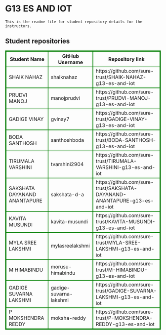 # G13 ES AND IOT
    This is the readme file for student repository details for the instructors.
## Student repositories 
<table style="border : 2px solid green; width:100%;">
<tr >
<th style="border : 2px solid green;">Student Name</th>
<th style="border : 2px solid green;">GitHub Username</th>
<th style="border : 2px solid green;">Repository link</th>
</tr>
<tr style="border : 2px solid green;">
<td style="border : 2px solid green;">SHAIK NAHAZ</td> 

<td style="border : 2px solid green;">shaiknahaz</td> 

<td style="border : 2px solid green;">https://github.com/sure-trust/SHAIK-NAHAZ-g13-es-and-iot</td> 
</tr>

<tr style="border : 2px solid green;">
<td style="border : 2px solid green;">PRUDVI MANOJ</td> 

<td style="border : 2px solid green;">manojprudvi</td> 

<td style="border : 2px solid green;">https://github.com/sure-trust/PRUDVI-MANOJ-g13-es-and-iot</td> 
</tr>

<tr style="border : 2px solid green;">
<td style="border : 2px solid green;">GADIGE VINAY</td> 

<td style="border : 2px solid green;">gvinay7</td> 

<td style="border : 2px solid green;">https://github.com/sure-trust/GADIGE-VINAY-g13-es-and-iot</td> 
</tr>

<tr style="border : 2px solid green;">
<td style="border : 2px solid green;">BODA SANTHOSH</td> 

<td style="border : 2px solid green;">santhoshboda</td> 

<td style="border : 2px solid green;">https://github.com/sure-trust/BODA-SANTHOSH-g13-es-and-iot</td> 
</tr>

<tr style="border : 2px solid green;">
<td style="border : 2px solid green;">TIRUMALA VARSHINI</td> 

<td style="border : 2px solid green;">tvarshini2904</td> 

<td style="border : 2px solid green;">https://github.com/sure-trust/TIRUMALA-VARSHINI-g13-es-and-iot</td> 
</tr>

<tr style="border : 2px solid green;">
<td style="border : 2px solid green;">SAKSHATA DAYANAND ANANTAPURE</td> 

<td style="border : 2px solid green;">sakshata-d-a</td> 

<td style="border : 2px solid green;">https://github.com/sure-trust/SAKSHATA-DAYANAND-ANANTAPURE-g13-es-and-iot</td> 
</tr>

<tr style="border : 2px solid green;">
<td style="border : 2px solid green;">KAVITA MUSUNDI</td> 

<td style="border : 2px solid green;">kavita-musundi</td> 

<td style="border : 2px solid green;">https://github.com/sure-trust/KAVITA-MUSUNDI-g13-es-and-iot</td> 
</tr>

<tr style="border : 2px solid green;">
<td style="border : 2px solid green;">MYLA SREE LAKSHMI</td> 

<td style="border : 2px solid green;">mylasreelakshmi</td> 

<td style="border : 2px solid green;">https://github.com/sure-trust/MYLA-SREE-LAKSHMI-g13-es-and-iot</td> 
</tr>

<tr style="border : 2px solid green;">
<td style="border : 2px solid green;">M HIMABINDU</td> 

<td style="border : 2px solid green;">morusu-himabindu</td> 

<td style="border : 2px solid green;">https://github.com/sure-trust/M-HIMABINDU-g13-es-and-iot</td> 
</tr>

<tr style="border : 2px solid green;">
<td style="border : 2px solid green;">GADIGE SUVARNA LAKSHMI</td> 

<td style="border : 2px solid green;">gadige-suvarna-lakshmi</td> 

<td style="border : 2px solid green;">https://github.com/sure-trust/GADIGE-SUVARNA-LAKSHMI-g13-es-and-iot</td> 
</tr>

<tr style="border : 2px solid green;">
<td style="border : 2px solid green;">P MOKSHENDRA REDDY</td> 

<td style="border : 2px solid green;">moksha-reddy</td> 

<td style="border : 2px solid green;">https://github.com/sure-trust/P-MOKSHENDRA-REDDY-g13-es-and-iot</td> 
</tr>
